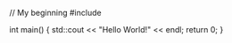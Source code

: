 // My beginning
#include <iostream>

int main() {
    std::cout << "Hello World!" << endl;
    return 0;
}
